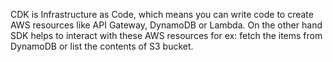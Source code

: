 CDK is Infrastructure as Code, which means you can write code to create AWS resources like API Gateway, DynamoDB or Lambda. On the other hand SDK helps to interact with these AWS resources for ex: fetch the items from DynamoDB or list the contents of S3 bucket.